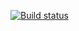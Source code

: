 [![Build status](https://ci.appveyor.com/api/projects/status/x0kpjs25vwcscea0?svg=true)](https://ci.appveyor.com/project/NNSch/api-schema)
